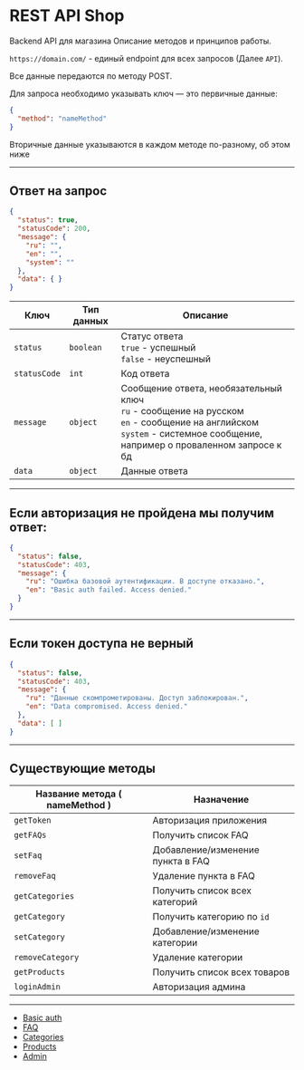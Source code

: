# REST API Shop

Backend API для магазина Описание методов и принципов работы.

`https://domain.com/` - единый endpoint для всех запросов (Далее `API`).

Все данные передаются по методу POST.

Для запроса необходимо указывать ключ — это первичные данные:

```json
{
  "method": "nameMethod"
}
```

Вторичные данные указываются в каждом методе по-разному, об этом ниже

---

## Ответ на запрос

```json
{
  "status": true,
  "statusCode": 200,
  "message": {
	"ru": "",
	"en": "",
	"system": ""
  },
  "data": { }
}
```

| Ключ  | Тип данных  | Описание  |
| ------------ | ------------ | ------------ |
|`status` | `boolean` | Статус ответа <br> `true` - успешный <br> `false` - неуспешный |
|`statusCode` | `int` | Код ответа |
|`message` | `object` | Сообщение ответа, необязательный ключ <br> `ru` - сообщение на русском <br> `en` - сообщение на английском <br> `system` - системное сообщение, например о проваленном запросе к бд |
|`data` | `object` | Данные ответа  |

---

## Если авторизация не пройдена мы получим ответ:

```json
{
  "status": false,
  "statusCode": 403,
  "message": {
	"ru": "Ошибка базовой аутентификации. В доступе отказано.",
	"en": "Basic auth failed. Access denied."
  }
}
```

---

## Если токен доступа не верный

```json
{
  "status": false,
  "statusCode": 403,
  "message": {
	"ru": "Данные скомпрометированы. Доступ заблокирован.",
	"en": "Data compromised. Access denied."
  },
  "data": [ ]
}
```

---

## Существующие методы

| Название метода ( nameMethod )  |Назначение  |
| ------------ | ------------ |
|`getToken` | Авторизация приложения  |
|`getFAQs` |Получить список FAQ   |
|`setFaq` |Добавление/изменение пункта в FAQ  |
|`removeFaq` |Удаление пункта в FAQ  |
|`getCategories` |Получить список всех категорий   |
|`getCategory` |Получить категорию по `id`   |
|`setCategory` |Добавление/изменение категории  |
|`removeCategory` |Удаление категории  |
|`getProducts` |Получить список всех товаров   |
|`loginAdmin` |Авторизация админа   |

---

- [Basic auth](1.%20basic%20auth/README.md "Basic auth")
- [FAQ](2.%20faq/README.md "FAQ")
- [Categories](3.%20categories/README.md "Categories")
- [Products](4.%20products/README.md "Products")
- [Admin](5.%20admin/README.md "Admin")